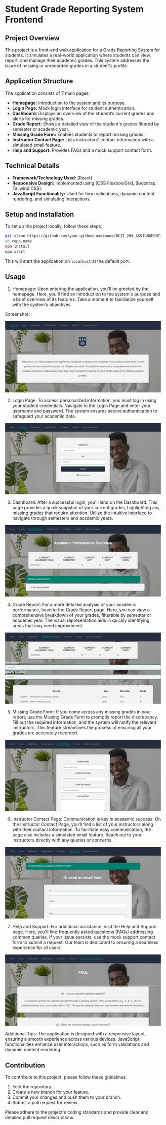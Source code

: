 # Student Grade Reporting System Frontend

## Project Overview

This project is a front-end web application for a Grade Reporting System for students. It simulates a real-world application where students can view, report, and manage their academic grades. This system addresses the issue of missing or unrecorded grades in a student's profile.

## Application Structure

The application consists of 7 main pages:

- **Homepage:** Introduction to the system and its purpose.
- **Login Page:** Mock login interface for student authentication.
- **Dashboard:** Displays an overview of the student’s current grades and alerts for missing grades.
- **Grade Report:** Shows a detailed view of the student's grades filtered by semester or academic year.
- **Missing Grade Form:** Enables students to report missing grades.
- **Instructor Contact Page:** Lists instructors' contact information with a simulated email feature.
- **Help and Support:** Provides FAQs and a mock support contact form.

## Technical Details

- **Framework/Technology Used:** [React]
- **Responsive Design:** Implemented using [CSS Flexbox/Grid, Bootstrap, Tailwind CSS].
- **JavaScript Functionality:** Used for form validations, dynamic content rendering, and simulating interactions.

## Setup and Installation

To set up the project locally, follow these steps:

```bash
git clone https://github.com/your-github-username/DCIT_205_ASSIGNGMENT1.git
cd repo-name
npm install
npm start
```

This will start the application on `localhost` at the default port.

## Usage

1. Homepage:
Upon entering the application, you'll be greeted by the homepage. Here, you'll find an introduction to the system's purpose and a brief overview of its features. Take a moment to familiarize yourself with the system's objectives.

Screenshot:

![Screenshot of Homepage](/grade-report-sys/screenshots/home.jpg)

2. Login Page:
To access personalized information, you must log in using your student credentials. Navigate to the Login Page and enter your username and password. The system ensures secure authentication to safeguard your academic data.

![Screenshot of login page](/grade-report-sys/screenshots/login.jpg)

3. Dashboard:
After a successful login, you'll land on the Dashboard. This page provides a quick snapshot of your current grades, highlighting any missing grades that require attention. Utilize the intuitive interface to navigate through semesters and academic years.

![Screenshot of dashboard page](/grade-report-sys/screenshots/dashboard.jpg)

4. Grade Report:
For a more detailed analysis of your academic performance, head to the Grade Report page. Here, you can view a comprehensive breakdown of your grades, filterable by semester or academic year. The visual representation aids in quickly identifying areas that may need improvement.

![Screenshot of grade-report page](/grade-report-sys/screenshots/grade-report.jpg)

5. Missing Grade Form:
If you come across any missing grades in your report, use the Missing Grade Form to promptly report the discrepancy. Fill out the required information, and the system will notify the relevant instructors. This feature streamlines the process of ensuring all your grades are accurately recorded.

![Screenshot of complaint page](/grade-report-sys/screenshots/complain.jpg)

6. Instructor Contact Page:
Communication is key in academic success. On the Instructor Contact Page, you'll find a list of your instructors along with their contact information. To facilitate easy communication, the page also includes a simulated email feature. Reach out to your instructors directly with any queries or concerns.

![Screenshot of contact page](/grade-report-sys/screenshots/contact.jpg)

7. Help and Support:
For additional assistance, visit the Help and Support page. Here, you'll find frequently asked questions (FAQs) addressing common queries. If your issue persists, use the mock support contact form to submit a request. Our team is dedicated to ensuring a seamless experience for all users.

![Screenshot of help and support](/grade-report-sys/screenshots/helpnsupport.jpg)

Additional Tips:
The application is designed with a responsive layout, ensuring a smooth experience across various devices.
JavaScript functionalities enhance user interactions, such as form validations and dynamic content rendering.

## Contribution

To contribute to this project, please follow these guidelines:

1. Fork the repository.
2. Create a new branch for your feature.
3. Commit your changes and push them to your branch.
4. Submit a pull request for review.

Please adhere to the project's coding standards and provide clear and detailed pull request descriptions.
